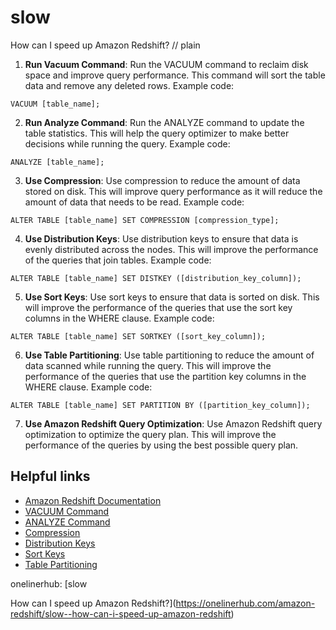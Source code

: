 # slow

How can I speed up Amazon Redshift?
// plain

1. **Run Vacuum Command**: Run the VACUUM command to reclaim disk space and improve query performance. This command will sort the table data and remove any deleted rows. Example code:
```
VACUUM [table_name];
```
2. **Run Analyze Command**: Run the ANALYZE command to update the table statistics. This will help the query optimizer to make better decisions while running the query. Example code:
```
ANALYZE [table_name];
```
3. **Use Compression**: Use compression to reduce the amount of data stored on disk. This will improve query performance as it will reduce the amount of data that needs to be read. Example code:
```
ALTER TABLE [table_name] SET COMPRESSION [compression_type];
```
4. **Use Distribution Keys**: Use distribution keys to ensure that data is evenly distributed across the nodes. This will improve the performance of the queries that join tables. Example code:
```
ALTER TABLE [table_name] SET DISTKEY ([distribution_key_column]);
```
5. **Use Sort Keys**: Use sort keys to ensure that data is sorted on disk. This will improve the performance of the queries that use the sort key columns in the WHERE clause. Example code:
```
ALTER TABLE [table_name] SET SORTKEY ([sort_key_column]);
```
6. **Use Table Partitioning**: Use table partitioning to reduce the amount of data scanned while running the query. This will improve the performance of the queries that use the partition key columns in the WHERE clause. Example code:
```
ALTER TABLE [table_name] SET PARTITION BY ([partition_key_column]);
```
7. **Use Amazon Redshift Query Optimization**: Use Amazon Redshift query optimization to optimize the query plan. This will improve the performance of the queries by using the best possible query plan.

## Helpful links
- [Amazon Redshift Documentation](https://docs.aws.amazon.com/redshift/latest/dg/t_Optimizing_queries.html)
- [VACUUM Command](https://docs.aws.amazon.com/redshift/latest/dg/r_VACUUM_command.html)
- [ANALYZE Command](https://docs.aws.amazon.com/redshift/latest/dg/r_ANALYZE_command.html)
- [Compression](https://docs.aws.amazon.com/redshift/latest/dg/t_Compressing_data.html)
- [Distribution Keys](https://docs.aws.amazon.com/redshift/latest/dg/t_Distributing_data.html)
- [Sort Keys](https://docs.aws.amazon.com/redshift/latest/dg/t_Sorting_data.html)
- [Table Partitioning](https://docs.aws.amazon.com/redshift/latest/dg/t_Partitioning_tables.html)

onelinerhub: [slow

How can I speed up Amazon Redshift?](https://onelinerhub.com/amazon-redshift/slow--how-can-i-speed-up-amazon-redshift)